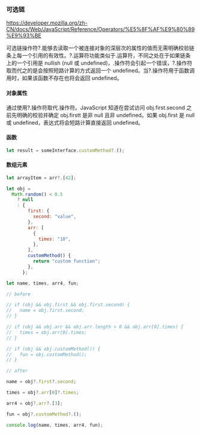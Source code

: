 ### 可选链

<https://developer.mozilla.org/zh-CN/docs/Web/JavaScript/Reference/Operators/%E5%8F%AF%E9%80%89%E9%93%BE>

可选链操作符?.能够去读取一个被连接对象的深层次的属性的值而无需明确校验链条上每一个引用的有效性。?.运算符功能类似于.运算符，不同之处在于如果链条上的一个引用是 nullish (null 或 undefined)，.操作符会引起一个错误，?.操作符取而代之的是会按照短路计算的方式返回一个 undefined。当?.操作符用于函数调用时，如果该函数不存在也将会返回 undefined。

#### 对象属性

通过使用?.操作符取代.操作符。JavaScript 知道在尝试访问 obj.first.second 之前先明确的校验并确定 obj.firstt 是非 null 且非 undefined。如果 obj.first 是 null 或 undefined，表达式将会短路计算直接返回 undefined。

#### 函数

```js
let result = someInterface.customMethod?.();
```

#### 数组元素

```js
let arrayItem = arr?.[42];
```

```js
let obj =
  Math.random() < 0.5
    ? null
    : {
        first: {
          second: "value",
        },
        arr: [
          {
            times: "10",
          },
        ],
        customMethod() {
          return "custom function";
        },
      };

let name, times, arr4, fun;

// before

// if (obj && obj.first && obj.first.second) {
//   name = obj.first.second;
// }

// if (obj && obj.arr && obj.arr.length > 0 && obj.arr[0].times) {
//   times = obj.arr[0].times;
// }

// if (obj && obj.customMethod()) {
//   fun = obj.customMethod();
// }

// after

name = obj?.first?.second;

times = obj?.arr[0]?.times;

arr4 = obj?.arr?.[3];

fun = obj?.customMethod?.();

console.log(name, times, arr4, fun);
```
